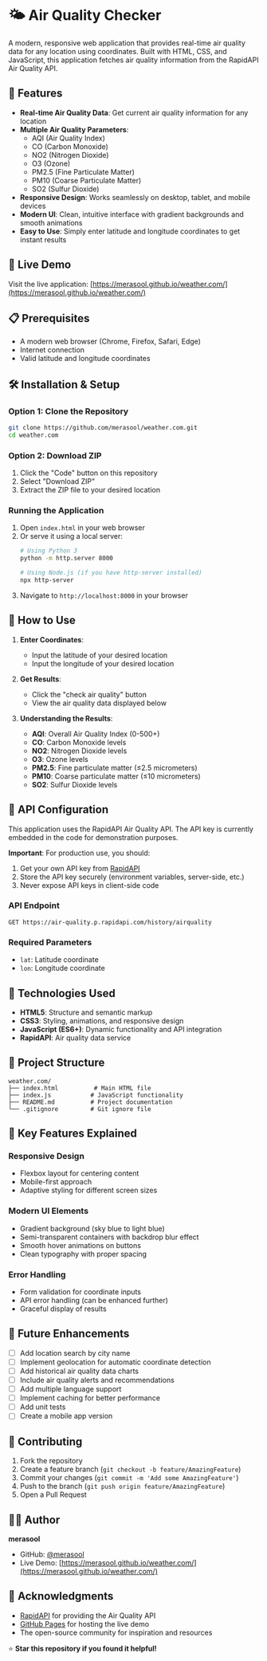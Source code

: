 
# 🌤️ Air Quality Checker

A modern, responsive web application that provides real-time air quality data for any location using coordinates. Built with HTML, CSS, and JavaScript, this application fetches air quality information from the RapidAPI Air Quality API.

## 🌟 Features

- **Real-time Air Quality Data**: Get current air quality information for any location
- **Multiple Air Quality Parameters**: 
  - AQI (Air Quality Index)
  - CO (Carbon Monoxide)
  - NO2 (Nitrogen Dioxide)
  - O3 (Ozone)
  - PM2.5 (Fine Particulate Matter)
  - PM10 (Coarse Particulate Matter)
  - SO2 (Sulfur Dioxide)
- **Responsive Design**: Works seamlessly on desktop, tablet, and mobile devices
- **Modern UI**: Clean, intuitive interface with gradient backgrounds and smooth animations
- **Easy to Use**: Simply enter latitude and longitude coordinates to get instant results

## 🚀 Live Demo

Visit the live application: [https://merasool.github.io/weather.com/](https://merasool.github.io/weather.com/)

## 📋 Prerequisites

- A modern web browser (Chrome, Firefox, Safari, Edge)
- Internet connection
- Valid latitude and longitude coordinates

## 🛠️ Installation & Setup

### Option 1: Clone the Repository
```bash
git clone https://github.com/merasool/weather.com.git
cd weather.com
```

### Option 2: Download ZIP
1. Click the "Code" button on this repository
2. Select "Download ZIP"
3. Extract the ZIP file to your desired location

### Running the Application
1. Open `index.html` in your web browser
2. Or serve it using a local server:
   ```bash
   # Using Python 3
   python -m http.server 8000
   
   # Using Node.js (if you have http-server installed)
   npx http-server
   ```
3. Navigate to `http://localhost:8000` in your browser

## 📖 How to Use

1. **Enter Coordinates**: 
   - Input the latitude of your desired location
   - Input the longitude of your desired location
   
2. **Get Results**: 
   - Click the "check air quality" button
   - View the air quality data displayed below

3. **Understanding the Results**:
   - **AQI**: Overall Air Quality Index (0-500+)
   - **CO**: Carbon Monoxide levels
   - **NO2**: Nitrogen Dioxide levels
   - **O3**: Ozone levels
   - **PM2.5**: Fine particulate matter (≤2.5 micrometers)
   - **PM10**: Coarse particulate matter (≤10 micrometers)
   - **SO2**: Sulfur Dioxide levels

## 🔧 API Configuration

This application uses the RapidAPI Air Quality API. The API key is currently embedded in the code for demonstration purposes.

**Important**: For production use, you should:
1. Get your own API key from [RapidAPI](https://rapidapi.com/air-quality-api-air-quality-api-default/api/air-quality/)
2. Store the API key securely (environment variables, server-side, etc.)
3. Never expose API keys in client-side code

### API Endpoint
```
GET https://air-quality.p.rapidapi.com/history/airquality
```

### Required Parameters
- `lat`: Latitude coordinate
- `lon`: Longitude coordinate

## 🎨 Technologies Used

- **HTML5**: Structure and semantic markup
- **CSS3**: Styling, animations, and responsive design
- **JavaScript (ES6+)**: Dynamic functionality and API integration
- **RapidAPI**: Air quality data service

## 📁 Project Structure

```
weather.com/
├── index.html          # Main HTML file
├── index.js           # JavaScript functionality
├── README.md          # Project documentation
└── .gitignore         # Git ignore file
```

## 🎯 Key Features Explained

### Responsive Design
- Flexbox layout for centering content
- Mobile-first approach
- Adaptive styling for different screen sizes

### Modern UI Elements
- Gradient background (sky blue to light blue)
- Semi-transparent containers with backdrop blur effect
- Smooth hover animations on buttons
- Clean typography with proper spacing

### Error Handling
- Form validation for coordinate inputs
- API error handling (can be enhanced further)
- Graceful display of results

## 🔮 Future Enhancements

- [ ] Add location search by city name
- [ ] Implement geolocation for automatic coordinate detection
- [ ] Add historical air quality data charts
- [ ] Include air quality alerts and recommendations
- [ ] Add multiple language support
- [ ] Implement caching for better performance
- [ ] Add unit tests
- [ ] Create a mobile app version

## 🤝 Contributing

1. Fork the repository
2. Create a feature branch (`git checkout -b feature/AmazingFeature`)
3. Commit your changes (`git commit -m 'Add some AmazingFeature'`)
4. Push to the branch (`git push origin feature/AmazingFeature`)
5. Open a Pull Request

## 👨‍💻 Author

**merasool**
- GitHub: [@merasool](https://github.com/merasool)
- Live Demo: [https://merasool.github.io/weather.com/](https://merasool.github.io/weather.com/)

## 🙏 Acknowledgments

- [RapidAPI](https://rapidapi.com/) for providing the Air Quality API
- [GitHub Pages](https://pages.github.com/) for hosting the live demo
- The open-source community for inspiration and resources


⭐ **Star this repository if you found it helpful!**

